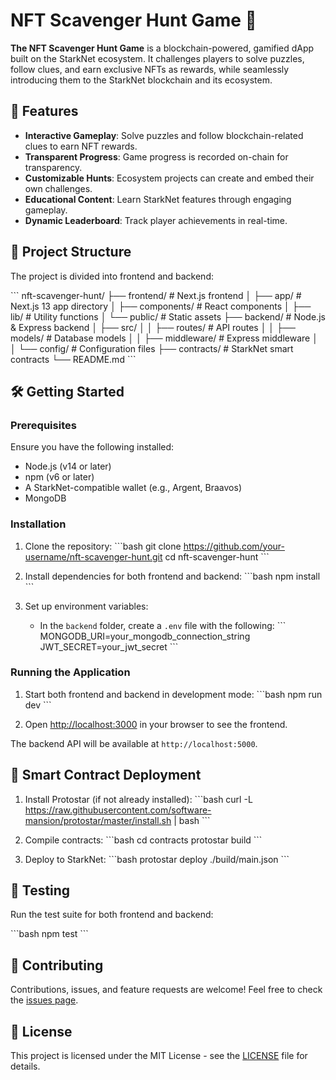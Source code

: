 # NFT Scavenger Hunt Game 🎯

**The NFT Scavenger Hunt Game** is a blockchain-powered, gamified dApp built on the StarkNet ecosystem. It challenges players to solve puzzles, follow clues, and earn exclusive NFTs as rewards, while seamlessly introducing them to the StarkNet blockchain and its ecosystem.

## 📌 Features

- **Interactive Gameplay**: Solve puzzles and follow blockchain-related clues to earn NFT rewards.
- **Transparent Progress**: Game progress is recorded on-chain for transparency.
- **Customizable Hunts**: Ecosystem projects can create and embed their own challenges.
- **Educational Content**: Learn StarkNet features through engaging gameplay.
- **Dynamic Leaderboard**: Track player achievements in real-time.

## 🚀 Project Structure

The project is divided into frontend and backend:

\`\`\`
nft-scavenger-hunt/
├── frontend/ # Next.js frontend
│ ├── app/ # Next.js 13 app directory
│ ├── components/ # React components
│ ├── lib/ # Utility functions
│ └── public/ # Static assets
├── backend/ # Node.js & Express backend
│ ├── src/
│ │ ├── routes/ # API routes
│ │ ├── models/ # Database models
│ │ ├── middleware/ # Express middleware
│ │ └── config/ # Configuration files
├── contracts/ # StarkNet smart contracts
└── README.md
\`\`\`

## 🛠 Getting Started

### Prerequisites

Ensure you have the following installed:

- Node.js (v14 or later)
- npm (v6 or later)
- A StarkNet-compatible wallet (e.g., Argent, Braavos)
- MongoDB

### Installation

1. Clone the repository:
   \`\`\`bash
   git clone https://github.com/your-username/nft-scavenger-hunt.git
   cd nft-scavenger-hunt
   \`\`\`

2. Install dependencies for both frontend and backend:
   \`\`\`bash
   npm install
   \`\`\`

3. Set up environment variables:
   - In the `backend` folder, create a `.env` file with the following:
     \`\`\`
     MONGODB_URI=your_mongodb_connection_string
     JWT_SECRET=your_jwt_secret
     \`\`\`

### Running the Application

1. Start both frontend and backend in development mode:
   \`\`\`bash
   npm run dev
   \`\`\`

2. Open [http://localhost:3000](http://localhost:3000) in your browser to see the frontend.

The backend API will be available at `http://localhost:5000`.

## 🔗 Smart Contract Deployment

1. Install Protostar (if not already installed):
   \`\`\`bash
   curl -L https://raw.githubusercontent.com/software-mansion/protostar/master/install.sh | bash
   \`\`\`

2. Compile contracts:
   \`\`\`bash
   cd contracts
   protostar build
   \`\`\`

3. Deploy to StarkNet:
   \`\`\`bash
   protostar deploy ./build/main.json
   \`\`\`

## 🧪 Testing

Run the test suite for both frontend and backend:

\`\`\`bash
npm test
\`\`\`

## 🤝 Contributing

Contributions, issues, and feature requests are welcome! Feel free to check the [issues page](https://github.com/your-username/nft-scavenger-hunt/issues).

## 📄 License

This project is licensed under the MIT License - see the [LICENSE](LICENSE) file for details.
